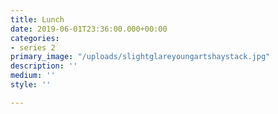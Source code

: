 ```yaml
---
title: Lunch
date: 2019-06-01T23:36:00.000+00:00
categories:
- series 2
primary_image: "/uploads/slightglareyoungartshaystack.jpg"
description: ''
medium: ''
style: ''

---
```

